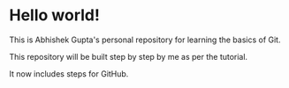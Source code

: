 # Hello world!
This is Abhishek Gupta's personal repository for learning the basics of Git.

This repository will be built step by step by me as per the tutorial.

It now includes steps for GitHub.

